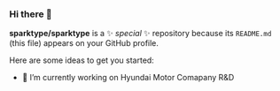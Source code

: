 ### Hi there 👋

**sparktype/sparktype** is a ✨ _special_ ✨ repository because its `README.md` (this file) appears on your GitHub profile.

Here are some ideas to get you started:

- 🔭 I’m currently working on Hyundai Motor Comapany R&D 

 
